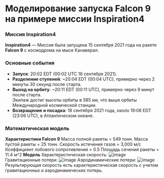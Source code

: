 # Моделирование запуска Falcon 9 на примере миссии Inspiration4
### Миссия Inspiration4

**Inspiration4** — Миссия была запущена 15 сентября 2021 года на ракете **Falcon 9** с космодрома на мысе Канаверал.
### Основные события
- **Запуск**: 20:02 EDT (00:02 UTC 16 сентября 2021).
- **Разделение ступеней**: ~20:04 EDT (00:04 UTC), примерно через 2 минуты 30 секунд после старта.
- **Выход на орбиту**: ~20:11 EDT (00:11 UTC), примерно через 9 минут после старта.  
  Экипаж достиг высоты орбиты в 585 км, что выше орбиты Международной космической станции.
- **Возвращение и посадка**: 18 сентября 2021 года, около 19:06 EDT (23:06 UTC), в Атлантическом океане.

### Математическая модель
**Характеристики Falcon 9**
Масса полной ракеты = 549 тонн.
Масса пустой ракеты = 25 тонн.
Скорость истечения газов = 3,000 м/с 
Коэффициент лобового сопротивления = 0.5
Площадь сечения ракеты = 11.4 м^2
**Модель**
Характеристическая скорость:
![image](https://github.com/user-attachments/assets/2c8e531f-bf4c-4e86-bfb9-84aaab903f50)
Гравитационные потери:
![image](https://github.com/user-attachments/assets/17eeaba9-de26-4e2a-bce7-af879f2199af)
Аэродинамические потери:
![image](https://github.com/user-attachments/assets/a0e39582-7235-49ed-a521-3e606f04c42e)
Результирующая скорость есть характеристическая скорость с учетом гравитационных и аэродинамических потерь.


